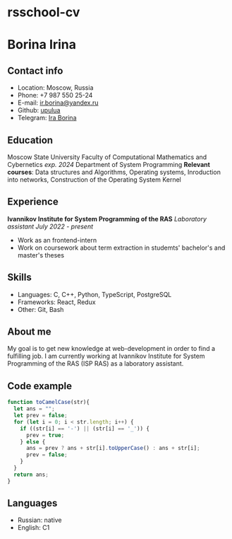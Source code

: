 # rsschool-cv

# Borina Irina

## Contact info
* Location: Moscow, Russia
* Phone: +7 987 550 25-24
* E-mail: ir.borina@yandex.ru
* Github: [upulua](https://github.com/upulua)
* Telegram: [Ira Borina](https://t.me/upulua)

## Education
Moscow State University
Faculty of Computational Mathematics and Cybernetics *exp. 2024*
Department of System Programming
**Relevant courses**: Data structures and Algorithms, Operating systems, Inroduction into networks, Construction of the Operating System Kernel
## Experience
**Ivannikov Institute for System Programming of the RAS** 
*Laboratory assistant July 2022 - present*
* Work as an frontend-intern
* Work on coursework about term extraction in studemts' bachelor's and master's  theses
## Skills
* Languages: C, C++, Python, TypeScript, PostgreSQL
* Frameworks: React, Redux
* Other: Git, Bash
## About me
My goal is to get new knowledge at web-development in order to find a fulfilling job. I am currently working at Ivannikov Institute for System Programming of the RAS (ISP RAS) as a laboratory assistant.
## Code example
```javascript
function toCamelCase(str){
  let ans = "";
  let prev = false;
  for (let i = 0; i < str.length; i++) {
    if ((str[i] == '-') || (str[i] == '_')) {
      prev = true;
    } else {
      ans = prev ? ans + str[i].toUpperCase() : ans + str[i]; 
      prev = false;
    }
  }
  return ans;
}
```
## Languages
* Russian: native
* English: C1
